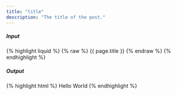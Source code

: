 ```yaml
---
title: "title"
description: "The title of the post."
---
```

##### Input

{% highlight liquid %}
{% raw %}
{{ page.title }}
{% endraw %}
{% endhighlight %}

##### Output

{% highlight html %}
Hello World
{% endhighlight %}
